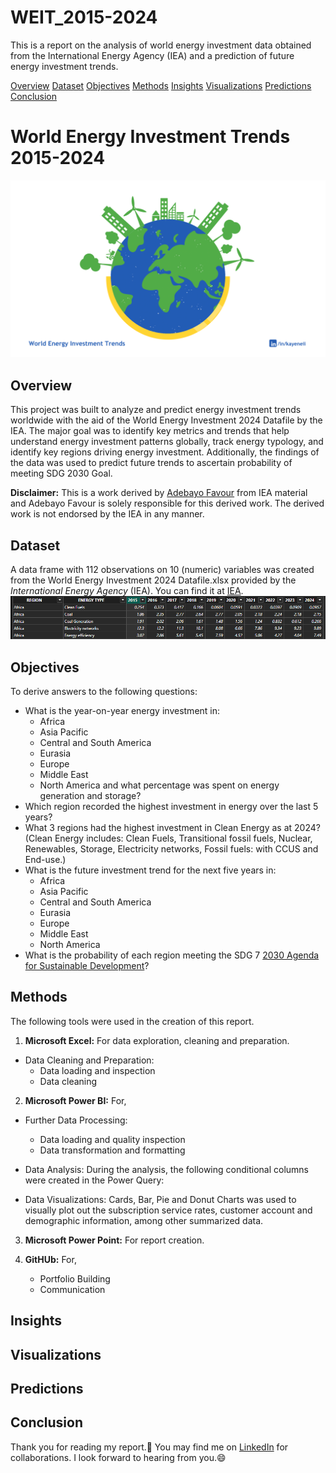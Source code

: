 # WEIT_2015-2024
This is a report on the analysis of world energy investment data obtained from the International Energy Agency (IEA) and a prediction of future energy investment trends.

[Overview](#overview)
[Dataset](#dataset)
[Objectives](#objectives)
[Methods](#methods)
[Insights](#insights)
[Visualizations](#visualizations)
[Predictions](predictions)
[Conclusion](#conclusion)

# World Energy Investment Trends 2015-2024
![WEIT PNG](https://github.com/kayeneii/WEIT_2015-2024/blob/main/WEIT.png)

## Overview
This project was built to analyze and predict energy investment trends worldwide with the aid of the World Energy Investment 2024 Datafile by the IEA. The major goal was to identify key metrics and trends that help understand energy investment patterns globally, track energy typology, and identify key regions driving energy investment. Additionally, the findings of the data was used to predict future trends to ascertain probability of meeting SDG 2030 Goal.

**Disclaimer:** This is a work derived by [Adebayo Favour](https://www.linkedin.com/in/kayeneii/) from IEA material and Adebayo Favour is solely responsible for this derived work. The derived work is not endorsed by the IEA in any manner.


## Dataset
A data frame with 112 observations on 10 (numeric) variables was created from the World Energy Investment 2024 Datafile.xlsx provided by the _International Energy Agency_ (IEA). You can find it at [IEA](https://www.iea.org/data-and-statistics/data-product/world-energy-investment-2024-datafile).
![WEIT Data frame](https://github.com/kayeneii/WEIT_2015-2024/blob/main/dataframe.png)


## Objectives
To derive answers to the following questions:
  - What is the year-on-year energy investment in:
       * Africa
       * Asia Pacific
       * Central and South America
       * Eurasia
       * Europe
       * Middle East
       * North America
  and what percentage was spent on energy generation and storage?
  - Which region recorded the highest investment in energy over the last 5 years?
  - What 3 regions had the highest investment in Clean Energy as at 2024? (Clean Energy includes: Clean Fuels, Transitional fossil fuels, Nuclear, Renewables, Storage, Electricity networks, Fossil  fuels: with CCUS and End-use.) 
  - What is the future investment trend for the next five years in:
       * Africa
       * Asia Pacific
       * Central and South America
       * Eurasia
       * Europe
       * Middle East
       * North America
  - What is the probability of each region meeting the SDG 7 [2030 Agenda for Sustainable Development](https://sdgs.un.org/2030agenda)?

    
## Methods
The following tools were used in the creation of this report.
1. **Microsoft Excel:** For data exploration, cleaning and preparation.
  * Data Cleaning and Preparation:
    - Data loading and inspection
    -  Data cleaning
       
2. **Microsoft Power BI:** For,
  * Further Data Processing:
    - Data loading and quality inspection
    - Data transformation and formatting

  * Data Analysis: During the analysis, the following conditional columns were created in the Power Query:

  * Data Visualizations: Cards, Bar, Pie and Donut Charts was used to visually plot out the subscription service rates,  customer account and demographic information, among other summarized data.

3. **Microsoft Power Point:** For report creation.

4. **GitHUb:** For,
   - Portfolio Building
   - Communication


## Insights

## Visualizations

## Predictions


## Conclusion
Thank you for reading my report.🥳 You may find me on [LinkedIn](https://www.linkedin.com/in/kayeneii/) for collaborations. I look forward to hearing from you.😄
